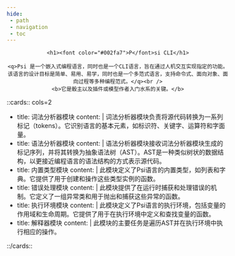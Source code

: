 ```yaml
---
hide:
 - path
 - navigation
 - toc
---
```


<div align="center">

    <h1><font color="#002fa7">P</font>si CLI</h1>

    <q>Psi 是一个嵌入式编程语言，同时也是一个CLI语言，旨在通过人机交互实现指定的功能。该语言的设计目标是简单、易用、易学，同时也是一个多范式语言，支持命令式、面向对象、面向过程等多种编程范式。</q><br />
    <b>它是骰主以及插件或模型作者入门水系的关键。</b>

</div>

::cards:: cols=2

- title: 词法分析器模块
  content: |
    词法分析器模块负责将源代码转换为一系列标记（tokens）。它识别语言的基本元素，如标识符、关键字、运算符和字面量。
    <!-- `['OPERATOR', 'IDENTIFIER', 'SEPARATOR', 'SEPARATOR', 'CONTROL', 'IDENTIFIER', 'OPERATOR', 'INTEGER', 'SEPARATOR', 'IDENTIFIER', 'SEPARATOR', 'IDENTIFIER', 'OPERATOR', 'IDENTIFIER', 'SEPARATOR', 'IDENTIFIER', 'SEPARATOR', 'EOF']` -->
- title: 语法分析器模块
  content: |
    语法分析器模块接收词法分析器模块生成的标记序列，并将其转换为抽象语法树（AST）。AST是一种类似树状的数据结构，以更接近编程语言的语法结构的方式表示源代码。
- title: 内置类型模块
  content: |
    此模块定义了Psi语言的内置类型，如列表和字典。它提供了用于创建和操作这些类型实例的函数。
- title: 错误处理模块
  content: |
    此模块提供了在运行时捕获和处理错误的机制。它定义了一组异常类和用于抛出和捕获这些异常的函数。
- title: 执行环境模块
  content: |
    此模块定义了Psi语言的执行环境，包括变量的作用域和生命周期。它提供了用于在执行环境中定义和查找变量的函数。
- title: 解释器模块
  content: |
    此模块的主要任务是遍历AST并在执行环境中执行相应的操作。

::/cards::

<!-- <object data="/res/main.pdf" type="application/pdf" style="width: 40%; height: 200px">
    <embed src="/res/main.pdf" type="application/pdf" style="width: 40%; height: 40%;"/>
</object> -->
